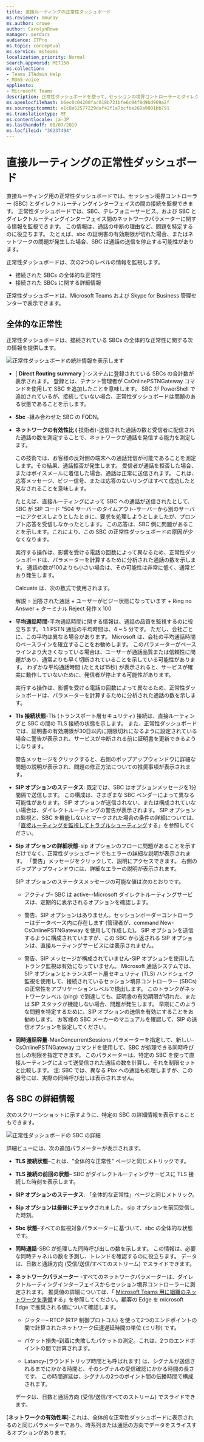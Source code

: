 ```yaml
---
title: 直接ルーティングの正常性ダッシュボード
ms.reviewer: nmurav
ms.author: crowe
author: CarolynRowe
manager: serdars
audience: ITPro
ms.topic: conceptual
ms.service: msteams
localization_priority: Normal
search.appverid: MET150
ms.collection:
- Teams_ITAdmin_Help
- M365-voice
appliesto:
- Microsoft Teams
description: 正常性ダッシュボードを使って、セッションの境界コントローラーとダイレクトルーティングの間の接続を監視する方法について説明します。
ms.openlocfilehash: b6ec0c04200fac018b721bfe6c94f8d9bd969a2f
ms.sourcegitcommit: e1c8a62577229daf42f1a7bcfba268a9001bb791
ms.translationtype: MT
ms.contentlocale: ja-JP
ms.lasthandoff: 08/07/2019
ms.locfileid: "36237494"
---
```

# <a name="health-dashboard-for-direct-routing"></a>直接ルーティングの正常性ダッシュボード

直接ルーティング用の正常性ダッシュボードでは、セッション境界コントローラー (SBC) とダイレクトルーティングインターフェイスの間の接続を監視できます。  正常性ダッシュボードでは、SBC、テレフォニーサービス、および SBC とダイレクトルーティングインターフェイス間のネットワークパラメーターに関する情報を監視できます。 この情報は、通話の中断の理由など、問題を特定するのに役立ちます。 たとえば、sbc の証明書の有効期限が切れた場合、またはネットワークの問題が発生した場合、SBC は通話の送信を停止する可能性があります。  

正常性ダッシュボードは、次の2つのレベルの情報を監視します。

- 接続された SBCs の全体的な正常性
- 接続された SBCs に関する詳細情報

正常性ダッシュボードは、Microsoft Teams および Skype for Business 管理センターで表示できます。


## <a name="overall-health"></a>全体的な正常性

正常性ダッシュボードは、接続されている SBCs の全体的な正常性に関する次の情報を提供します。

 ![正常性ダッシュボードの統計情報を表示します](media/direct-routing-dashboard-stats1.png)

- [ **Direct Routing summary** ]-システムに登録されている SBCs の合計数が表示されます。 登録とは、テナント管理者が CsOnlinePSTNGateway コマンドを使用して SBC を追加したことを意味します。 SBC が PowerShell で追加されているが、接続していない場合、正常性ダッシュボードは問題のある状態であることを示します。

- **Sbc** -組み合わせた SBC の FQDN。

- **ネットワークの有効性比 (** 技術者)-送信された通話の数と受信者に配信された通話の数を測定することで、ネットワークが通話を発信する能力を測定します。  

   この技術では、お客様の反対側の端末への通話発信が可能であることを測定します。その結果、通話拒否が発生します。  受信者が通話を拒否した場合、またはボイスメールに着信した場合、通話は正常に送信されます。 これは、応答メッセージ、ビジー信号、または応答のないリングはすべて成功したと見なされることを意味します。 
  
   たとえば、直接ルーティングによって SBC への通話が送信されたとして、SBC が SIP コード "504 サーバーのタイムアウト-サーバーから別のサーバーにアクセスしようとしたときに、要求を処理しようとしましたが、プロンプト応答を受信しなかったとします。 この応答は、SBC 側に問題があることを示します。これにより、この SBC の正常性ダッシュボードの原因が少なくなります。 
  
   実行する操作は、影響を受ける電話の回数によって異なるため、正常性ダッシュボードは、パラメーターを計算するために分析された通話の数を示します。 通話の数が100よりも小さい場合は、その可能性は非常に低く、通常どおり発生します。 

   Calcuate は、次の数式で使用されます。

   解説 = 回答された通話 + ユーザーがビジー状態になっています + Ring no Answer + ターミナル Reject 発作 x 100

 
- **平均通話時間**-平均通話時間に関する情報は、通話の品質を監視するのに役立ちます。 1:1 PSTN 通話の平均時間は、4 ~ 5 分です。  ただし、会社ごとに、この平均は異なる場合があります。  Microsoft は、会社の平均通話時間のベースラインを確立することをお勧めします。 このパラメーターがベースラインより大きくなっている場合は、ユーザーが通話品質または信頼性に問題があり、通常よりも早く切断されていることを示している可能性があります。 わずかな平均通話時間 (たとえば15秒) が表示されると、サービスが確実に動作していないために、発信者が停止する可能性があります。 

   実行する操作は、影響を受ける電話の回数によって異なるため、正常性ダッシュボードは、パラメーターを計算するために分析された通話の数を示します。

- **Tls 接続状態**-Tls (トランスポート層セキュリティ) 接続は、直接ルーティングと SBC の間の TLS 接続の状態を示します。 また、正常性ダッシュボードでは、証明書の有効期限が30日以内に期限切れになるように設定されている場合に警告が表示され、サービスが中断される前に証明書を更新できるようになります。

   警告メッセージをクリックすると、右側のポップアップウィンドウに詳細な問題の説明が表示され、問題の修正方法についての推奨事項が表示されます。

- **SIP オプションのステータス**: 既定では、SBC はオプションメッセージを1分間隔で送信します。 この構成は、さまざまな SBC ベンダーによって異なる可能性があります。 SIP オプションが送信されない、または構成されていない場合は、ダイレクトルーティングの警告が表示されます。 SIP オプションの監視と、SBC を機能しないとマークされた場合の条件の詳細については、「[直接ルーティングを監視してトラブルシューティング](direct-routing-monitor-and-troubleshoot.md)する」を参照してください。

- **Sip オプションの詳細状態**-sip オプションのフローに問題があることを示すだけでなく、正常性ダッシュボードでもエラーの詳細な説明が表示されます。 「警告」メッセージをクリックして、説明にアクセスできます。 右側のポップアップウィンドウには、詳細なエラーの説明が表示されます。

   SIP オプションのステータスメッセージの可能な値は次のとおりです。

    - アクティブ– SBC は active--Microsoft ダイレクトルーティングサービスは、定期的に表示されるオプションを確認します。

    - 警告、SIP オプションはありません。セッションボーダーコントローラーはデータベース内に存在します (管理者が、command New-CsOnlinePSTNGateway を使用して作成した)。 SIP オプションを送信するように構成されていますが、この SBC から返される SIP オプションは、直接ルーティングサービスには表示されません。

    - 警告、SIP メッセージが構成されていません-SIP オプションを使用したトランク監視は有効になっていません。 Microsoft 通話システムでは、SIP オプションとトランスポート層セキュリティ (TLS) ハンドシェイク監視を使用して、接続されているセッション境界コントローラー (SBCs) の正常性をアプリケーションレベルで検出します。 このトランクがネットワークレベル (ping) で到達しても、証明書の有効期限が切れた、または SIP スタックが機能しない場合、問題が発生します。 早期にこのような問題を特定するために、SIP オプションの送信を有効にすることをお勧めします。 お客様の SBC メーカーのマニュアルを確認して、SIP の送信オプションを設定してください。 

- **同時通話容量**-MaxConcurrentSessions パラメーターを指定して、新しい-CsOnlinePSTNGateway コマンドを使用して、SBC が処理できる同時呼び出しの制限を指定できます。 このパラメーターは、特定の SBC を使って直接ルーティングによって送受信された通話の数を計算し、それを制限セットと比較します。 注: SBC では、異なる Pbx への通話も処理しますが、この番号には、実際の同時呼び出しは表示されません。


## <a name="detailed-information-for-each-sbc"></a>各 SBC の詳細情報

次のスクリーンショットに示すように、特定の SBC の詳細情報を表示することもできます。

![正常性ダッシュボードの SBC の詳細](media/direct-routing-dashboard-SBC-detail1.png)


詳細ビューには、次の追加パラメーターが表示されます。

- **TLS 接続状態**–これは、"全体的な正常性" ページと同じメトリックです。

- **TLS 接続の前回の状態**– SBC がダイレクトルーティングサービスに TLS 接続した時刻を表示します。

- **SIP オプションのステータス**: 「全体的な正常性」ページと同じメトリック。

- **Sip オプションは最後にチェック**されました。 sip オプションを前回受信した時刻。

- **Sbc 状態**–すべての監視対象パラメーターに基づいて、sbc の全体的な状態です。

- **同時通話**-SBC が処理した同時呼び出しの数を示します。 この情報は、必要な同時チャネルの数を予測し、トレンドを確認するのに役立ちます。 データは、日数と通話方向 (受信/送信/すべてのストリーム) でスライドできます。

- **ネットワークパラメーター** -すべてのネットワークパラメーターは、ダイレクトルーティングインターフェイスからセッション境界コントローラーに測定されます。 推奨値の詳細については、「 [Microsoft Teams 用に組織のネットワークを準備](https://docs.microsoft.com/en-us/microsoftteams/prepare-network)する」を参照してください。顧客の Edge を microsoft Edge で推奨される値について確認します。

   - ジッター– RTCP (RTP 制御プロトコル) を使って2つのエンドポイントの間で計算されたネットワーク伝達遅延時間の単位 (ミリ秒) です。

   - パケット損失–到着に失敗したパケットの測定。これは、2つのエンドポイントの間で計算されます。

   - Latancy-(ラウンドトリップ時間とも呼ばれます) は、シグナルが送信されるまでにかかる時間と、そのシグナルの受信確認にかかる時間の長さです。 この時間遅延は、シグナルの2つのポイント間の伝播時間で構成されます。

   データは、日数と通話方向 (受信/送信/すべてのストリーム) でスライドできます。

[**ネットワークの有効性率**]-これは、全体的な正常性ダッシュボードに表示されるのと同じパラメーターであり、時系列または通話の方向でデータをスライスするオプションがあります。




